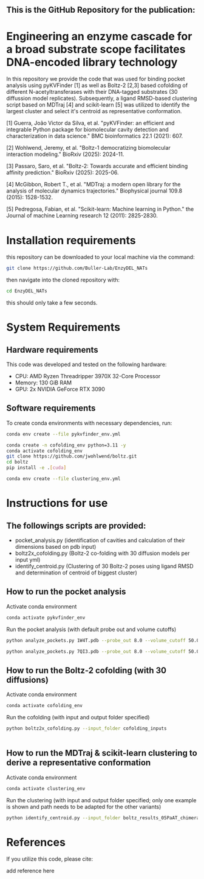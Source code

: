 ## This is the GitHub Repository for the publication: 

# Engineering an enzyme cascade for a broad substrate scope facilitates DNA-encoded library technology

In this repository we provide the code that was used for binding pocket analysis using pyKVFinder [1] as well as Boltz-2 [2,3] based cofolding of different N-acetyltransferases with their DNA-tagged substrates (30 diffussion model replicates). Subsequently, a ligand RMSD-based clustering script based on MDTraj [4] and scikit-learn [5] was utilized to identify the largest cluster and select it's centroid as representative conformation.

[1] Guerra, João Victor da Silva, et al. "pyKVFinder: an efficient and integrable Python package for biomolecular cavity detection and characterization in data science." BMC bioinformatics 22.1 (2021): 607.

[2] Wohlwend, Jeremy, et al. "Boltz-1 democratizing biomolecular interaction modeling." BioRxiv (2025): 2024-11.

[3] Passaro, Saro, et al. "Boltz-2: Towards accurate and efficient binding affinity prediction." BioRxiv (2025): 2025-06.

[4] McGibbon, Robert T., et al. "MDTraj: a modern open library for the analysis of molecular dynamics trajectories." Biophysical journal 109.8 (2015): 1528-1532.

[5] Pedregosa, Fabian, et al. "Scikit-learn: Machine learning in Python." the Journal of machine Learning research 12 (2011): 2825-2830.

# Installation requirements

this repository can be downloaded to your local machine via the command:
```bash
git clone https://github.com/Buller-Lab/EnzyDEL_NATs
```
then navigate into the cloned repository with:
```bash
cd EnzyDEL_NATs
```

this should only take a few seconds.

# System Requirements

## Hardware requirements

This code was developed and tested on the following hardware:

- CPU: AMD Ryzen Threadripper 3970X 32-Core Processor
- Memory: 130 GiB RAM
- GPU: 2x NVIDIA GeForce RTX 3090

## Software requirements
To create conda environments with necessary dependencies, run:
```bash
conda env create --file pykvfinder_env.yml
```
```bash
conda create -n cofolding_env python=3.11 -y
conda activate cofolding_env
git clone https://github.com/jwohlwend/boltz.git
cd boltz
pip install -e .[cuda]


```
```bash
conda env create --file clustering_env.yml
```
# Instructions for use
## The followings scripts are provided:
- pocket_analysis.py (identification of cavities and calculation of their dimensions based on pdb input)
- boltz2x_cofolding.py (Boltz-2 co-folding with 30 diffusion models per input yml)
- identify_centroid.py (Clustering of 30 Boltz-2 poses using ligand RMSD and determination of centroid of biggest cluster) 
## How to run the pocket analysis
Activate conda environment
```bash
conda activate pykvfinder_env
```
Run the pocket analysis (with default probe out and volume cutoffs)
```bash
python analyze_pockets.py 1W4T.pdb --probe_out 8.0 --volume_cutoff 50.0
```
```bash
python analyze_pockets.py 7QI3.pdb --probe_out 8.0 --volume_cutoff 50.0
```
## How to run the Boltz-2 cofolding (with 30 diffusions)
Activate conda environment
```bash
conda activate cofolding_env
```
Run the cofolding (with input and output folder specified)
```bash
python boltz2x_cofolding.py --input_folder cofolding_inputs
 
```

## How to run the MDTraj & scikit-learn clustering to derive a representative conformation
Activate conda environment
```bash
conda activate clustering_env
```
Run the clustering (with input and output folder specified; only one example is shown and path needs to be adapted for the other variants)
```bash
python identify_centroid.py --input_folder boltz_results_05PaAT_chimera_Substrate/predictions/05PaAT_chimera_Substrate --output_folder centroid_05PaAT_chimera_Substrate
```

# References

If you utilize this code, please cite:

add reference here
